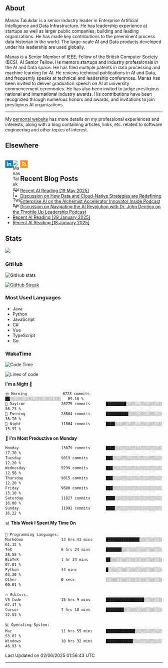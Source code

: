 ## About

Manas Talukdar is a senior industry leader in Enterprise Artificial Intelligence and Data Infrastructure. He has leadership experience at startups as well as larger public companies, building and leading organizations. He has made key contributions to the preeminent process data historian in the world. The large-scale AI and Data products developed under his leadership are used globally.

Manas is a Senior Member of IEEE, Fellow of the British Computer Society (BCS), AI Senior Fellow. He mentors startups and industry professionals in the AI and Data space. He has filed multiple patents in data processing and machine learning for AI. He reviews technical publications in AI and Data, and frequently speaks at technical and leadership conferences. Manas has been invited to deliver graduation speech on AI at university commencement ceremonies. He has also been invited to judge prestigious national and international industry awards. His contributions have been recognized through numerous honors and awards, and invitations to join prestigious AI organizations.

---

My [personal website](https://manastalukdar.github.io/) has more details on my professional experiences and interests, along with a blog containing articles, links, etc. related to software engineering and other topics of interest.

## Elsewhere

</br>

<a href="https://www.linkedin.com/in/manastalukdar" target="_blank">
  <img align="left" alt="Manas Talukdar | Linkedin" width="24px" src="https://raw.githubusercontent.com/edent/SuperTinyIcons/master/images/svg/linkedin.svg" />
</a>
<a href="https://www.twitter.com/manastalukdar" target="_blank">
  <img align="left" alt="Manas Talukdar | Twitter" width="24px" src="https://github.com/TheDudeThatCode/TheDudeThatCode/blob/master/Assets/Twitter.svg" />
</a>
<a href="https://manastalukdar.github.io/" target="_blank">
  <img align="left" alt="Manas Talukdar | Website" width="24px" src="https://github.com/edent/SuperTinyIcons/blob/master/images/svg/rss.svg" />
</a>

</br>

## Recent Blog Posts

<!-- BLOG:START -->
- [Recent AI Reading [19 May 2025]](https://manastalukdar.github.io/blog/2025/05/19/recent-ai-reading-19-may-2025/)
- [Discussion on How Data and Cloud-Native Strategies are Redefining Enterprise AI on the Alchemist Accelerator Innovator Inside Podcast](https://manastalukdar.github.io/blog/2025/03/18/discussion-data-enterprise-ai-alchemist-accelerator-innovators-inside-podcast/)
- [Discussion on Navigating the AI Revolution with Dr. John Dentico on the Throttle Up Leadership Podcast](https://manastalukdar.github.io/blog/2025/03/07/discussion-ai-dr-john-dentico-throttle-up-leadership-podcast/)
- [Recent AI Reading [29 January 2025]](https://manastalukdar.github.io/blog/2025/01/29/recent-ai-reading-29-january-2025/)
- [Recent AI Reading [18 January 2025]](https://manastalukdar.github.io/blog/2025/01/18/recent-ai-reading-18-january-2025/)
<!-- BLOG:END -->

## Stats

![](https://komarev.com/ghpvc/?username=manastalukdar)

### GitHub

![GitHub stats](https://github-readme-stats.vercel.app/api?username=manastalukdar&show_icons=true&hide_border=true&hide_rank=true&hide_title=true&icon_color=79ff97&text_color=cecac3&bg_color=4d4b4b)

[![GitHub Streak](https://streak-stats.demolab.com?user=manastalukdar&hide_border=true&border_radius=4&date_format=M%20j%5B%2C%20Y%5D&background=4D4B4B)](https://git.io/streak-stats)

### Most Used Languages

- Java
- Python
- JavaScript
- C#
- Vue
- TypeScript
- Go

<!--
![Top Langs](https://github-readme-stats.vercel.app/api/top-langs/?username=manastalukdar&layout=compact&hide_border=true&hide_title=true&icon_color=79ff97&text_color=cecac3&bg_color=4d4b4b)
-->

### WakaTime

<!--START_SECTION:waka-->
![Code Time](http://img.shields.io/badge/Code%20Time-5%2C645%20hrs%2032%20mins-blue)

![Lines of code](https://img.shields.io/badge/From%20Hello%20World%20I%27ve%20Written-21.3%20million%20lines%20of%20code-blue)

**I'm a Night 🦉** 

```text
🌞 Morning                6728 commits        ██░░░░░░░░░░░░░░░░░░░░░░░   09.10 % 
🌆 Daytime                26775 commits       █████████░░░░░░░░░░░░░░░░   36.23 % 
🌃 Evening                28604 commits       ██████████░░░░░░░░░░░░░░░   38.70 % 
🌙 Night                  11804 commits       ████░░░░░░░░░░░░░░░░░░░░░   15.97 % 
```
📅 **I'm Most Productive on Monday** 

```text
Monday                   13079 commits       ████░░░░░░░░░░░░░░░░░░░░░   17.70 % 
Tuesday                  9019 commits        ███░░░░░░░░░░░░░░░░░░░░░░   12.20 % 
Wednesday                9299 commits        ███░░░░░░░░░░░░░░░░░░░░░░   12.58 % 
Thursday                 9015 commits        ███░░░░░░░░░░░░░░░░░░░░░░   12.20 % 
Friday                   9680 commits        ███░░░░░░░░░░░░░░░░░░░░░░   13.10 % 
Saturday                 11827 commits       ████░░░░░░░░░░░░░░░░░░░░░   16.00 % 
Sunday                   11992 commits       ████░░░░░░░░░░░░░░░░░░░░░   16.22 % 
```


📊 **This Week I Spent My Time On** 

```text
💬 Programming Languages: 
Markdown                 13 hrs 43 mins      ███████████████░░░░░░░░░░   61.12 % 
TeX                      6 hrs 24 mins       ███████░░░░░░░░░░░░░░░░░░   28.55 % 
BibTeX                   1 hr 34 mins        ██░░░░░░░░░░░░░░░░░░░░░░░   07.01 % 
Python                   44 mins             █░░░░░░░░░░░░░░░░░░░░░░░░   03.30 % 
Other                    0 secs              ░░░░░░░░░░░░░░░░░░░░░░░░░   00.01 % 

🔥 Editors: 
VS Code                  15 hrs 9 mins       █████████████████░░░░░░░░   67.47 % 
Cursor                   7 hrs 18 mins       ████████░░░░░░░░░░░░░░░░░   32.53 % 

💻 Operating System: 
Mac                      11 hrs 55 mins      █████████████░░░░░░░░░░░░   53.07 % 
Windows                  10 hrs 32 mins      ████████████░░░░░░░░░░░░░   46.93 % 
```


 Last Updated on 02/06/2025 01:56:43 UTC
<!--END_SECTION:waka-->

---

<!--

**manastalukdar/manastalukdar** is a ✨ _special_ ✨ repository because its `README.md` (this file) appears on your GitHub profile.

Here are some ideas to get you started:

- 🔭 I’m currently working on ...
- 🌱 I’m currently learning ...
- 👯 I’m looking to collaborate on ...
- 🤔 I’m looking for help with ...
- 💬 Ask me about ...
- 📫 How to reach me: ...
- 😄 Pronouns: ...
- ⚡ Fun fact: ...
-->
